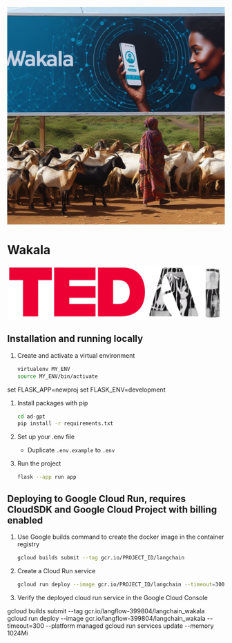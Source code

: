 ![alt text](https://github.com/tedai-hackathon/wakala/blob/main/media/banner.jpg)

# Wakala

![alt text](https://github.com/tedai-hackathon/wakala/blob/main/media/TEDAI.png)


## Installation and running locally

1. Create and activate a virtual environment

   ```sh
   virtualenv MY_ENV
   source MY_ENV/bin/activate
   ```

set FLASK_APP=newproj
set FLASK_ENV=development

1. Install packages with pip

   ```sh
   cd ad-gpt
   pip install -r requirements.txt
   ```

1. Set up your .env file

   - Duplicate `.env.example` to `.env`

1. Run the project

   ```sh
   flask --app run app
   ```

## Deploying to Google Cloud Run, requires CloudSDK and Google Cloud Project with billing enabled

1. Use Google builds command to create the docker image in the container registry

   ```sh
   gcloud builds submit --tag gcr.io/PROJECT_ID/langchain
   ```

1. Create a Cloud Run service

   ```sh
   gcloud run deploy --image gcr.io/PROJECT_ID/langchain --timeout=300 --platform managed
   ```

1. Verify the deployed cloud run service in the Google Cloud Console


gcloud builds submit --tag gcr.io/langflow-399804/langchain_wakala  
gcloud run deploy --image gcr.io/langflow-399804/langchain_wakala --timeout=300 --platform managed
gcloud run services update <name of app> --memory 1024Mi
